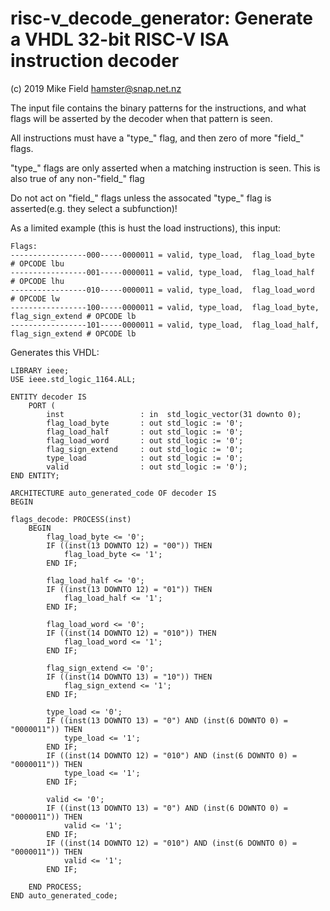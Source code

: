 risc-v_decode_generator: Generate a VHDL 32-bit RISC-V ISA instruction decoder
==============================================================================

(c) 2019 Mike Field <hamster@snap.net.nz>

The input file contains the binary patterns for the instructions, and what flags will be asserted by the decoder when that pattern is seen.

All instructions must have a "type_" flag, and then zero of more "field_" flags.

"type_" flags are only asserted when a matching instruction is seen. This is also true of any non-"field_" flag

Do not act on "field_" flags unless the assocated "type_" flag is asserted(e.g. they select a subfunction)!

As a limited example (this is hust the load instructions), this input:

    Flags:
    -----------------000-----0000011 = valid, type_load,  flag_load_byte                   # OPCODE lbu
    -----------------001-----0000011 = valid, type_load,  flag_load_half                   # OPCODE lhu
    -----------------010-----0000011 = valid, type_load,  flag_load_word                   # OPCODE lw
    -----------------100-----0000011 = valid, type_load,  flag_load_byte, flag_sign_extend # OPCODE lb
    -----------------101-----0000011 = valid, type_load,  flag_load_half, flag_sign_extend # OPCODE lb

Generates this VHDL:

    LIBRARY ieee;
    USE ieee.std_logic_1164.ALL;

    ENTITY decoder IS
        PORT (
            inst                 : in  std_logic_vector(31 downto 0);
            flag_load_byte       : out std_logic := '0';
            flag_load_half       : out std_logic := '0';
            flag_load_word       : out std_logic := '0';
            flag_sign_extend     : out std_logic := '0';
            type_load            : out std_logic := '0';
            valid                : out std_logic := '0');
    END ENTITY;
    
    ARCHITECTURE auto_generated_code OF decoder IS
    BEGIN
    
    flags_decode: PROCESS(inst)
        BEGIN
            flag_load_byte <= '0';
            IF ((inst(13 DOWNTO 12) = "00")) THEN
                flag_load_byte <= '1';
            END IF;
    
            flag_load_half <= '0';
            IF ((inst(13 DOWNTO 12) = "01")) THEN
                flag_load_half <= '1';
            END IF;
    
            flag_load_word <= '0';
            IF ((inst(14 DOWNTO 12) = "010")) THEN
                flag_load_word <= '1';
            END IF;
    
            flag_sign_extend <= '0';
            IF ((inst(14 DOWNTO 13) = "10")) THEN
                flag_sign_extend <= '1';
            END IF;
    
            type_load <= '0';
            IF ((inst(13 DOWNTO 13) = "0") AND (inst(6 DOWNTO 0) = "0000011")) THEN
                type_load <= '1';
            END IF;
            IF ((inst(14 DOWNTO 12) = "010") AND (inst(6 DOWNTO 0) = "0000011")) THEN
                type_load <= '1';
            END IF;
    
            valid <= '0';
            IF ((inst(13 DOWNTO 13) = "0") AND (inst(6 DOWNTO 0) = "0000011")) THEN
                valid <= '1';
            END IF;
            IF ((inst(14 DOWNTO 12) = "010") AND (inst(6 DOWNTO 0) = "0000011")) THEN
                valid <= '1';
            END IF;
    
        END PROCESS;
    END auto_generated_code;
